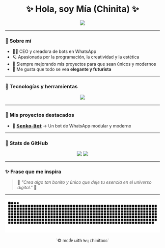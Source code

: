 <h1 align="center">✨ Hola, soy Mía (Chinita) ✨</h1>

<p align="center">
  <img src="https://i.ibb.co/7JfqXxB/astro-girl.gif" width="250px">
</p>

---

### 🌌 Sobre mí  
- 👩‍💻 CEO y creadora de bots en WhatsApp  
- 🪐 Apasionada por la programación, la creatividad y la estética  
- 🌸 Siempre mejorando mis proyectos para que sean únicos y modernos  
- 🎨 Me gusta que todo se vea **elegante y futurista**  

---

### 🚀 Tecnologías y herramientas  
<p align="center">
  <img src="https://skillicons.dev/icons?i=js,nodejs,github,vscode,html,css,python,git" />
</p>

---

### 🌟 Mis proyectos destacados
- 🦊 [𝗦𝗲𝗻𝗸𝗼-𝗕𝗼𝘁](https://github.com/ittschinitaaa/Senko-Bot) → Un bot de WhatsApp modular y moderno  

---

### 💫 Stats de GitHub  
<p align="center">
  <img src="https://github-readme-stats.vercel.app/api?username=miaoficial02&show_icons=true&theme=tokyonight&hide_border=true" height="180px"/>
  <img src="https://github-readme-streak-stats.herokuapp.com?user=miaoficial02&theme=tokyonight&hide_border=true" height="180px"/>
</p>

---

### ✨ Frase que me inspira  
> 🌌 *"Crea algo tan bonito y único que deje tu esencia en el universo digital."* 🌸  

---

<p align="center">
  <img src="https://raw.githubusercontent.com/Platane/snk/output/github-contribution-grid-snake.svg" />
</p>

<p align="center">  
  `© mᥲძᥱ ᥕі𝗍һ ᑲᥡ ᥴһіᥒі𝗍ᥲᥲᥲ`
</p>
